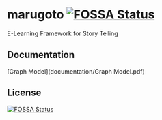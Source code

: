 # marugoto [![FOSSA Status](https://app.fossa.io/api/projects/git%2Bgithub.com%2Fuzh%2Fmarugoto.svg?type=shield)](https://app.fossa.io/projects/git%2Bgithub.com%2Fuzh%2Fmarugoto?ref=badge_shield)

E-Learning Framework for Story Telling

## Documentation
[Graph Model](documentation/Graph Model.pdf)

## License
[![FOSSA Status](https://app.fossa.io/api/projects/git%2Bgithub.com%2Fuzh%2Fmarugoto.svg?type=large)](https://app.fossa.io/projects/git%2Bgithub.com%2Fuzh%2Fmarugoto?ref=badge_large)